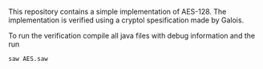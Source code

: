 This repository contains a simple implementation of AES-128. The implementation is verified using a cryptol spesification made by Galois. 

To run the verification compile all java files with debug information and the run 
``` bash
saw AES.saw
```

